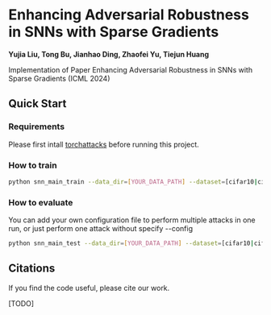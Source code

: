 # Enhancing Adversarial Robustness in SNNs with Sparse Gradients 
**Yujia Liu, Tong Bu, Jianhao Ding, Zhaofei Yu, Tiejun Huang**

Implementation of Paper Enhancing Adversarial Robustness in SNNs with Sparse Gradients
(ICML 2024)

## Quick Start
### Requirements
Please first intall [torchattacks](https://pypi.org/project/torchattacks/) before running this project.

### How to train
```bash
python snn_main_train --data_dir=[YOUR_DATA_PATH] --dataset=[cifar10|cifar100] --lamb=[Sparsity_Coefficient_Parameter] --model=[vgg11|wrn16]
```

### How to evaluate
You can add your own configuration file to perform multiple attacks in one run, or just perform one attack without specify --config
```bash
python snn_main_test --data_dir=[YOUR_DATA_PATH] --dataset=[cifar10|cifar100] --identifier=[FILENAME_TOBE_EVALUATED] --model=[vgg11|wrn16] --config=[JSON FILE NAME]
```

## Citations
If you find the code useful, please cite our work.

[TODO]